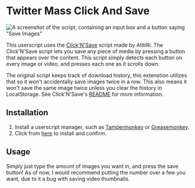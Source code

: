 # Twitter Mass Click And Save

![A screenshot of the script, containing an input box and a button saying "Save Images"](https://i.imgur.com/wjGnfCe.png)

This userscript uses the [Click'N'Save](https://github.com/AlttiRi/twitter-click-and-save) script made by AlttiRi. The Click'N'Save script lets you save any piece of media by pressing a button that appears over the content. This script simply detects each button on every image or video, and presses each one as it scrolls down.

The original script keeps track of download history, this extenstion utilizes that so it won't accidentally save images twice in a row. This also means it won't save the same image twice unless you clear the history in LocalStorage. See Click'N'Save's [README](https://github.com/AlttiRi/twitter-click-and-save/blob/master/README.md#twitter-clicknsave) for more information. 

## Installation

1. Install a userscript manager, such as [Tampermonkey](https://www.tampermonkey.net) or [Greasemonkey](https://addons.mozilla.org/en-US/firefox/addon/greasemonkey/).
2. Click from [here](https://github.com/BlueRedBlueYellow/twitter-mass-click-n-save/raw/main/Twitter%20Mass%20Click%20N%20Save.user.js) to install and confirm.

## Usage

Simply just type the amount of images you want in, and press the save button! As of now, I would recommend putting the number over a few you want, due to it a bug with saving video thumbnails.
